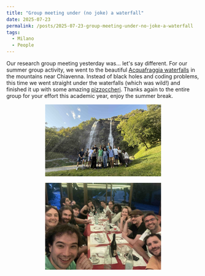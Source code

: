 ```yaml
---
title: "Group meeting under (no joke) a waterfall"
date: 2025-07-23
permalink: /posts/2025-07-23-group-meeting-under-no-joke-a-waterfall
tags:
  - Milano
  - People
---
```


Our research group meeting yesterday was... let's say different. For our summer group activity, we went to the beautiful [Acquafraggia waterfalls](https://it.wikipedia.org/wiki/Acquafraggia) in the mountains near Chiavenna. Instead of black holes and coding problems, this time we went straight under the waterfalls (which was wild!) and finished it up with some amazing [pizzoccheri](https://it.wikipedia.org/wiki/Pizzoccheri). Thanks again to the entire group for your effort this academic year, enjoy the summer break. 


<p style="text-align: center;">
  <img src="/images/waterfall_jul2025_a.jpg" alt="Waterfall July 2025a" style="max-width: 60%; height: auto;" />
</p>

<p style="text-align: center;">
  <img src="/images/waterfall_jul2025_b.jpg" alt="Waterfall July 2025b" style="max-width: 60%; height: auto;" />
</p>
